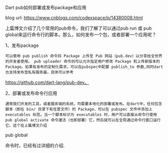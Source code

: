 Dart pub如何部署或发布package和应用

blog url: https://www.cnblogs.com/codexspace/p/14380008.html

上篇博文介绍了几个常用的pub命令，我们了解了可以通过pub run 或 pub global来运行命令行的脚本。那么，如何发布一个包，或者部署一个应用呢？

1、发布package

    可以使用 pub publish 命令将 Package 上传至 Pub 网站（pub.dev）以分享给全世界的开发者使用。 pub uploader 命令则可以允许指定用户修改 Package 和上传新版本的 Package。如果有发布的定制化需求，可以在pubspec中配置 publish_to 参数,同时dart也支持发布至私有服务器，具体可以参考 

https://github.com/dart-lang/pub-dev。

2、部署或发布命令行应用

    通常我们开发的工具，或者服务端的系统，均需要本地化的部署或发布。在dart中，任何包含脚本（即在 bin/ 目录下有任意文件）的 Package，可以在 pubspec 文件中添加上 executables 标签。当一个脚本标识为 executables 时，用户可以直接从命令行使用 pub global activate 命令激活（也即部署）它，然后就可以在全局通过命令行窗口运行它。这个在上篇博文介绍

pub global 

命令时，已经有过详细的介绍.
